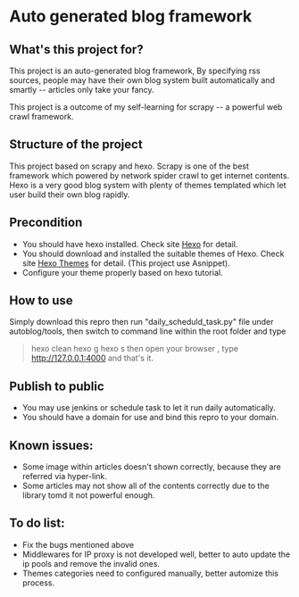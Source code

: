 # Auto generated blog framework

## What's this project for?

This project is an auto-generated blog framework, By specifying rss sources, people may have their own blog system built
automatically and smartly -- articles only take your fancy.

This project is a outcome of my self-learning for scrapy -- a powerful web crawl framework.

## Structure of the project
This project based on scrapy and hexo. 
Scrapy is one of the best framework which powered by network spider crawl to get internet contents.
Hexo is a very good blog system with plenty of themes templated which let user build their own blog rapidly.


## Precondition

- You should have hexo installed. Check site [Hexo](https://hexo.io/) for detail.
- You should download and installed the suitable themes of Hexo. Check site [Hexo Themes](https://hexo.io/themes/) for detail.
(This project use Asnippet).
- Configure your theme properly based on hexo tutorial.

## How to use

Simply download this repro then run "daily_scheduld_task.py" file under autoblog/tools, then switch to command line within
the root folder and type
>hexo clean
>hexo g
>hexo s
then open your browser , type http://127.0.0.1:4000 and that's it.

## Publish to public
- You may use jenkins or schedule task to let it run daily automatically.
- You should have a domain for use and bind this repro to your domain.

## Known issues:
- Some image within articles doesn't shown correctly, because they are referred via hyper-link.
- Some articles may not show all of the contents correctly due to the library tomd it not powerful enough.

## To do list:
- Fix the bugs mentioned above
- Middlewares for IP proxy is not developed well, better to auto update the ip pools and remove the invalid ones.
- Themes categories need to configured manually, better automize this process.

